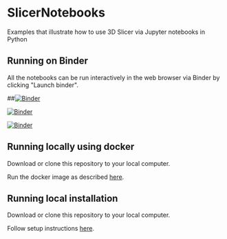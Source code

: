 # SlicerNotebooks

Examples that illustrate how to use 3D Slicer via Jupyter notebooks in Python

## Running on Binder

All the notebooks can be run interactively in the web browser via Binder by clicking "Launch binder".

##[![Binder](https://mybinder.org/badge.svg)](https://mybinder.org/v2/gh/FaizanSiddiqui91/slicer_notebook_test/master)

[![Binder](https://mybinder.org/badge_logo.svg)](https://mybinder.org/v2/gh/FaizanSiddiqui91/slicer_notebook_test.git/HEAD?filepath=UncertainViz.ipynb)

[![Binder](https://mybinder.org/badge_logo.svg)](https://mybinder.org/v2/gh/FaizanSiddiqui91/slicer_notebook_test.git/HEAD?urlpath=https%3A%2F%2Fgithub.com%2FFaizanSiddiqui91%2Fslicer_notebook_test%2Fblob%2F61a07975e571bbbfa38bf4234f62b771e5dd4ac5%2FUncertainViz.ipynb)

## Running locally using docker

Download or clone this repository to your local computer.

Run the docker image as described [here](https://github.com/Slicer/SlicerDocker/blob/master/README.rst#usage-of-slicer-notebook-image).

## Running local installation

Download or clone this repository to your local computer.

Follow setup instructions [here](https://github.com/Slicer/SlicerJupyter#option-3-install-slicer-and-jupyter-on-your-own-computer).
